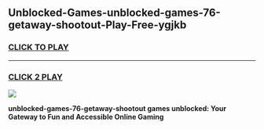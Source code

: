 
## Unblocked-Games-unblocked-games-76-getaway-shootout-Play-Free-ygjkb
<h3>
<a href="https://premium76.site?title=unblocked-games-76-getaway-shootout&ref=17A">CLICK TO PLAY</a></h3>
<hr>

<h3>
<a href="https://premium76.site?title=unblocked-games-76-getaway-shootout&ref=17A">CLICK 2 PLAY</a>
  
</h3>

<a href="https://premium76.site?title=unblocked-games-76-getaway-shootout&ref=17A"><img src="https://clearcache.store/games.png"></a>


**unblocked-games-76-getaway-shootout games unblocked: Your Gateway to Fun and Accessible Online Gaming**
